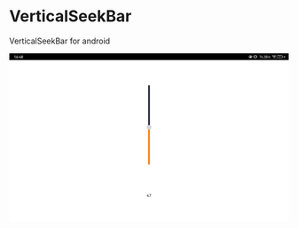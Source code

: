 # VerticalSeekBar
VerticalSeekBar for android

![效果如下](https://github.com/liliang4869/VerticalSeekBar/blob/main/img/img.png)
